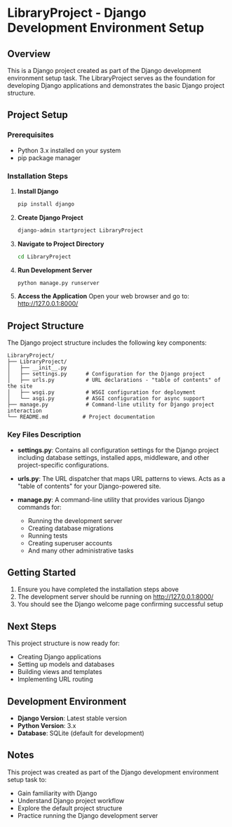 # LibraryProject - Django Development Environment Setup

## Overview
This is a Django project created as part of the Django development environment setup task. The LibraryProject serves as the foundation for developing Django applications and demonstrates the basic Django project structure.

## Project Setup

### Prerequisites
- Python 3.x installed on your system
- pip package manager

### Installation Steps

1. **Install Django**
   ```bash
   pip install django
   ```

2. **Create Django Project**
   ```bash
   django-admin startproject LibraryProject
   ```

3. **Navigate to Project Directory**
   ```bash
   cd LibraryProject
   ```

4. **Run Development Server**
   ```bash
   python manage.py runserver
   ```

5. **Access the Application**
   Open your web browser and go to: http://127.0.0.1:8000/

## Project Structure

The Django project structure includes the following key components:

```
LibraryProject/
├── LibraryProject/ 
│   ├── __init__.py
│   ├── settings.py      # Configuration for the Django project
│   ├── urls.py          # URL declarations - "table of contents" of the site
│   ├── wsgi.py          # WSGI configuration for deployment
│   └── asgi.py          # ASGI configuration for async support
├── manage.py            # Command-line utility for Django project interaction
└── README.md           # Project documentation
```

### Key Files Description

- **settings.py**: Contains all configuration settings for the Django project including database settings, installed apps, middleware, and other project-specific configurations.

- **urls.py**: The URL dispatcher that maps URL patterns to views. Acts as a "table of contents" for your Django-powered site.

- **manage.py**: A command-line utility that provides various Django commands for:
  - Running the development server
  - Creating database migrations
  - Running tests
  - Creating superuser accounts
  - And many other administrative tasks

## Getting Started

1. Ensure you have completed the installation steps above
2. The development server should be running on http://127.0.0.1:8000/
3. You should see the Django welcome page confirming successful setup

## Next Steps

This project structure is now ready for:
- Creating Django applications
- Setting up models and databases
- Building views and templates
- Implementing URL routing

## Development Environment

- **Django Version**: Latest stable version
- **Python Version**: 3.x
- **Database**: SQLite (default for development)

## Notes

This project was created as part of the Django development environment setup task to:
- Gain familiarity with Django
- Understand Django project workflow
- Explore the default project structure
- Practice running the Django development server